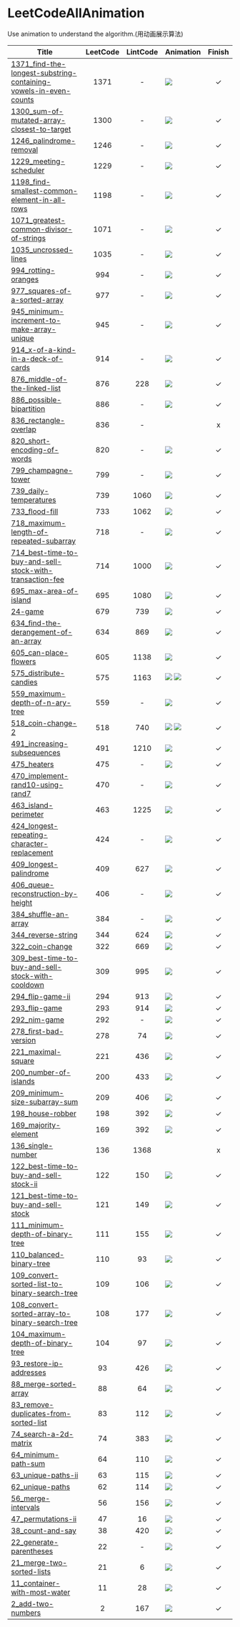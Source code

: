 # LeetCodeAllAnimation
Use animation to understand the algorithm.(用动画展示算法)


|Title|LeetCode|LintCode|Animation|Finish|
|--------|:----:|:----:|--------------------|:-:|
|[1371_find-the-longest-substring-containing-vowels-in-even-counts](/1371_find-the-longest-substring-containing-vowels-in-even-counts/code.md)|1371|-|![](1371_find-the-longest-substring-containing-vowels-in-even-counts/1371_动画_前缀和_状态压缩_small.gif)|&check;|
|[1300_sum-of-mutated-array-closest-to-target](/1300_sum-of-mutated-array-closest-to-target/code.md)|1300|-|![](1300_sum-of-mutated-array-closest-to-target/1300_动画_前缀和_small.gif)|&check;|
|[1246_palindrome-removal](/1246_palindrome-removal/code.md)|1246|-|![](1246_palindrome-removal/11246_动画_dp_small.gif)|&check;|
|[1229_meeting-scheduler](/1229_meeting-scheduler/code.md)|1229|-|![](1229_meeting-scheduler/1229_动画_双指针_small.gif)|&check;|
|[1198_find-smallest-common-element-in-all-rows](/1198_find-smallest-common-element-in-all-rows/code.md)|1198|-|![](/1198_find-smallest-common-element-in-all-rows/1198_动画_计数_small.gif)|&check;|
|[1071_greatest-common-divisor-of-strings](/1071_greatest-common-divisor-of-strings/code.md)|1071|-|![](/1071_greatest-common-divisor-of-strings/1071_动画_枚举_small.gif)|&check;|
|[1035_uncrossed-lines](/1035_uncrossed-lines/code.md)|1035|-|![](/1035_uncrossed-lines/1035_动画_dp_small.gif)|&check;|
|[994_rotting-oranges](/994_rotting-oranges/code.md)|994|-|![](/994_rotting-oranges/994_动画_BFS_small.gif)|&check;|
|[977_squares-of-a-sorted-array](/977_squares-of-a-sorted-array/code.md)|977|-|![](/977_squares-of-a-sorted-array/977_动画_双指针_small.gif)|&check;|
|[945_minimum-increment-to-make-array-unique](/945_minimum-increment-to-make-array-unique/code.md)|945|-|![](/945_minimum-increment-to-make-array-unique/945_动画_计数_small.gif)|&check;|
|[914_x-of-a-kind-in-a-deck-of-cards](/914_x-of-a-kind-in-a-deck-of-cards/code.md)|914|-|![](/914_x-of-a-kind-in-a-deck-of-cards/914_动画_最大公约数_计数_small.gif)|&check;|
|[876_middle-of-the-linked-list](/876_middle-of-the-linked-list/code.md)|876|228|![](/876_middle-of-the-linked-list/876_动画_双指针_small.gif)|&check;|
|[886_possible-bipartition](/886_possible-bipartition/code.md)|886|-|![](/886_possible-bipartition/886_动画_染色_DFS_small.gif)|&check;|
|[836_rectangle-overlap](/836_rectangle-overlap/code.md)|836|-||x|
|[820_short-encoding-of-words](/820_short-encoding-of-words/code.md)|820|-|![](/820_short-encoding-of-words/820_动画_字典树_small.gif)|&check;|
|[799_champagne-tower](/799_champagne-tower/code.md)|799|-|![](/799_champagne-tower/799_动画_迭代_small.gif)|&check;|
|[739_daily-temperatures](/739_daily-temperatures/code.md)|739|1060|![](/739_daily-temperatures/739_动画_单调栈_small.gif)|&check;|
|[733_flood-fill](/733_flood-fill/code.md)|733|1062|![](/733_flood-fill/733_动画_dfs_small.gif)|&check;|
|[718_maximum-length-of-repeated-subarray](/718_maximum-length-of-repeated-subarray/code.md)|718|-|![](/718_maximum-length-of-repeated-subarray/718_动画_滑动窗口_small.gif)|&check;|
|[714_best-time-to-buy-and-sell-stock-with-transaction-fee](/714_best-time-to-buy-and-sell-stock-with-transaction-fee/code.md)|714|1000|![](/714_best-time-to-buy-and-sell-stock-with-transaction-fee/./714_动画_dp_small.gif)|&check;|
|[695_max-area-of-island](/695_max-area-of-island/code.md)|695|1080|![](/695_max-area-of-island/695_动画_dfs_small.gif)|&check;|
|[24-game](/679_24-game/code.md)|679|739|![](/679_24-game/679_动画_回溯_small.gif)|&check;|
|[634_find-the-derangement-of-an-array](/634_find-the-derangement-of-an-array/code.md)|634|869|![](/634_find-the-derangement-of-an-array/634_动画_迭代_small.gif)|&check;|
|[605_can-place-flowers](/605_can-place-flowers/code.md)|605|1138|![](/605_can-place-flowers/605_动画_贪心_small.gif)|&check;|
|[575_distribute-candies](/575_distribute-candies/code.md)|575|1163|![](/575_distribute-candies/575_动画_排序_small.gif) ![](/575_distribute-candies/575_动画_集合_small.gif)|&check;|
|[559_maximum-depth-of-n-ary-tree](/559_maximum-depth-of-n-ary-tree/code.md)|559|-|![](/559_maximum-depth-of-n-ary-tree/559_动画_栈_DFS_small.gif)|&check;|
|[518_coin-change-2](/518_coin-change-2/code.md)|518|740|![](/518_coin-change-2/575_动画_排序.gif) ![](/518_coin-change-2/518_动画_dp_small.gif)|&check;|
|[491_increasing-subsequences](/491_increasing-subsequences/code.md)|491|1210|![](/491_increasing-subsequences/491_动画_DFS_small.gif)|&check;|
|[475_heaters](/475_heaters/code.md)|475|-|![](/475_heaters/475_动画_迭代_贪心_small.gif)|&check;|
|[470_implement-rand10-using-rand7](/470_implement-rand10-using-rand7/code.md)|470|-|![](/470_implement-rand10-using-rand7/470_动画_拒绝采样_small.gif)|&check;|
|[463_island-perimeter](/463_island-perimeter/code.md)|463|1225|![](/463_island-perimeter/463_动画_dfs_small.gif)|&check;|
|[424_longest-repeating-character-replacement](/424_longest-repeating-character-replacement/code.md)|424|-|![](/424_longest-repeating-character-replacement/424_动画_滑动窗口_small.gif)|&check;|
|[409_longest-palindrome](/409_longest-palindrome/code.md)|409|627|![](/409_longest-palindrome/409_动画_贪心_small.gif)|&check;|
|[406_queue-reconstruction-by-height](/406_queue-reconstruction-by-height/code.md)|406|-|![](/406_queue-reconstruction-by-height/406_动画_贪心_small.gif)|&check;|
|[384_shuffle-an-array](/384_shuffle-an-array/code.md)|384|-|![](/384_shuffle-an-array/384_动画_洗牌_small.gif)|&check;|
|[344_reverse-string](/344_reverse-string/code.md)|344|624|![](/344_reverse-string/344_动画_双指针_small.gif)|&check;|
|[322_coin-change](/322_coin-change/code.md)|322|669|![](/322_coin-change/332_动画_dp_small.gif)|&check;|
|[309_best-time-to-buy-and-sell-stock-with-cooldown](/309_best-time-to-buy-and-sell-stock-with-cooldown/code.md)|309|995|![](/309_best-time-to-buy-and-sell-stock-with-cooldown/309_动画_dp_small.gif)|&check;|
|[294_flip-game-ii](/294_flip-game-ii/code.md)|294|913|![](/294_flip-game-ii/294_动画_迭代_记忆化搜索_small.gif)|&check;|
|[293_flip-game](/293_flip-game/code.md)|293|914|![](/293_flip-game/293_动画_迭代_small.gif)|&check;|
|[292_nim-game](/292_nim-game/code.md)|292|-|![](/292_nim-game/292_动画_博弈_small.gif)|&check;|
|[278_first-bad-version](/278_first-bad-version/code.md)|278|74|![](/278_first-bad-version/278_动画_贪心_small.gif)|&check;|
|[221_maximal-square](/221_maximal-square/code.md)|221|436|![](/221_maximal-square/221_动画_dp_small.gif)|&check;|
|[200_number-of-islands](/200_number-of-islands/code.md)|200|433|![](/200_number-of-islands/200_动画_dfs_small.gif)|&check;|
|[209_minimum-size-subarray-sum](/209_minimum-size-subarray-sum/code.md)|209|406|![](/209_minimum-size-subarray-sum/209_动画_滑动窗口_small.gif)|&check;|
|[198_house-robber](/198_house-robber/code.md)|198|392|![](/198_house-robber/198_动画_dp_small.gif)|&check;|
|[169_majority-element](/169_majority-element/code.md)|169|392|![](/169_majority-element/169_动画_small.gif)|&check;|
|[136_single-number](/136_single-number/code.md)|136|1368||x|
|[122_best-time-to-buy-and-sell-stock-ii](122_best-time-to-buy-and-sell-stock-ii/code.md)|122|150|![](/122_best-time-to-buy-and-sell-stock-ii/122_动画_贪心_small.gif)|&check;|
|[121_best-time-to-buy-and-sell-stock](121_best-time-to-buy-and-sell-stock/code.md)|121|149|![](/121_best-time-to-buy-and-sell-stock/121_动画_贪心_small.gif)|&check;|
|[111_minimum-depth-of-binary-tree](111_minimum-depth-of-binary-tree/code.md)|111|155|![](/111_minimum-depth-of-binary-tree/111_动画_递归_DFS_small.gif)|&check;|
|[110_balanced-binary-tree](110_balanced-binary-tree/code.md)|110|93|![](/110_balanced-binary-tree/110_动画_递归_small.gif)|&check;|
|[109_convert-sorted-list-to-binary-search-tree](109_convert-sorted-list-to-binary-search-tree/code.md)|109|106|![](/109_convert-sorted-list-to-binary-search-tree/109_动画_LDR_small.gif)|&check;|
|[108_convert-sorted-array-to-binary-search-tree](108_convert-sorted-array-to-binary-search-tree/code.md)|108|177|![](/108_convert-sorted-array-to-binary-search-tree/108_动画_LDR_small.gif)|&check;|
|[104_maximum-depth-of-binary-tree](104_maximum-depth-of-binary-tree/code.md)|104|97|![](/104_maximum-depth-of-binary-tree/104_动画_队列_BFS_small.gif)|&check;|
|[93_restore-ip-addresses](/93_restore-ip-addresses/code.md)|93|426|![](/93_restore-ip-addresses/93_动画_回溯_small.gif)|&check;|
|[88_merge-sorted-array](/88_merge-sorted-array/code.md)|88|64|![](/88_merge-sorted-array/88_动画_双指针_small.gif)|&check;|
|[83_remove-duplicates-from-sorted-list](/83_remove-duplicates-from-sorted-list/code.md)|83|112|![](/83_remove-duplicates-from-sorted-list/83_动画_迭代_small.gif)|&check;|
|[74_search-a-2d-matrix](/74_search-a-2d-matrix/code.md)|74|383|![](/74_search-a-2d-matrix/74_动画_二分_small.gif)|&check;|
|[64_minimum-path-sum](/64_minimum-path-sum/code.md)|64|110|![](/64_minimum-path-sum/64_动画_dp_small.gif)|&check;|
|[63_unique-paths-ii](/63_unique-paths-ii/code.md)|63|115|![](/63_unique-paths-ii/63_动画_dp_small.gif)|&check;|
|[62_unique-paths](/62_unique-paths/code.md)|62|114|![](/62_unique-paths/62_动画_dp_small.gif)|&check;|
|[56_merge-intervals](/56_merge-intervals/code.md)|56|156|![](/56_merge-intervals/56_动画_双指针_small.gif)|&check;|
|[47_permutations-ii](/47_permutations-ii/code.md)|47|16|![](/47_permutations-ii/47_动画_dfs_回溯_剪枝_small.gif)|&check;||[46_permutations](/46_permutations/code.md)|46|15|![](/46_permutations/46_动画_dfs_回溯_small.gif)|&check;|
|[38_count-and-say](/38_count-and-say/code.md)|38|420|![](/38_count-and-say/38_动画_模拟_迭代_small.gif)|&check;|
|[22_generate-parentheses](/22_generate-parentheses/code.md)|22|-|![](/22_generate-parentheses/22_动画_回溯_small.gif)|&check;|
|[21_merge-two-sorted-lists](/21_merge-two-sorted-lists/code.md)|21|6|![](/21_merge-two-sorted-lists/21_动画_迭代_small.gif)|&check;|
|[11_container-with-most-water](/11_container-with-most-water/code.md)|11|28|![](/11_container-with-most-water/11_动画_双指针_small.gif)|&check;|
|[2_add-two-numbers](/2_add-two-numbers/code.md)|2|167|![](/2_add-two-numbers/2_动画_迭代_small.gif)|&check;|



<!-- #### 如果感觉这个项目对你有帮助, 考虑帮我的咖啡里面加点枸杞?
<img src="/other/1.jpg" width = "150px" />&nbsp;&nbsp;&nbsp;&nbsp;&nbsp;&nbsp;&nbsp;&nbsp;<img src="/other/2.png" width = "150px" /> -->

